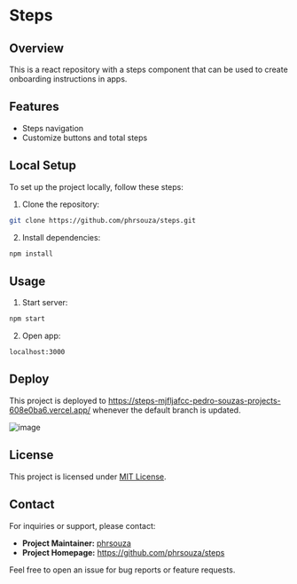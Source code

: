 # Steps

## Overview

This is a react repository with a steps component that can be used to create onboarding instructions in apps.

## Features

- Steps navigation
- Customize buttons and total steps

## Local Setup

To set up the project locally, follow these steps:

1. Clone the repository:

```bash
git clone https://github.com/phrsouza/steps.git
```

2. Install dependencies:

```bash
npm install
```

## Usage

1. Start server:

```bash
npm start
```

2. Open app:

```
localhost:3000
```

## Deploy

This project is deployed to https://steps-mjfljafcc-pedro-souzas-projects-608e0ba6.vercel.app/ whenever the default branch is updated.

![image](https://github.com/phrsouza/steps/assets/2446492/d0b76488-33d7-496b-aa0d-5ed84b21a4b1)

## License

This project is licensed under [MIT License](https://opensource.org/licenses/MIT).

## Contact

For inquiries or support, please contact:

- **Project Maintainer:** [phrsouza](https://github.com/phrsouza)
- **Project Homepage:** https://github.com/phrsouza/steps

Feel free to open an issue for bug reports or feature requests.
